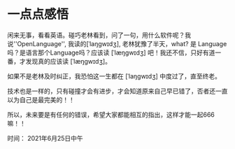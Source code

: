 # 一点点感悟

闲来无事，看看英语。碰巧老林看到，问了一句，用什么软件呢？我说''OpenLanguage'', 我读的[ˈlaŋɡwɪdʒ], 老林犹豫了半天，what? 是 Language 吗？是语言那个Language吗？应该读 [ˈlæŋɡwɪdʒ] 吧！我还不信，只好有道一番，才发现真的应该读 [ˈlæŋɡwɪdʒ]。

如果不是老林及时纠正，我恐怕这一生都在 [ˈlaŋɡwɪdʒ] 中度过了，直至终老。

技术也是一样的，只有碰撞才会有进步，才会知道原来自己早已错了，否者还一直以为自己是最完美的！！

所以，未来要是有任何的错误，希望大家都能相互的指出，这样才能一起666嘛！！



时间： 2021年6月25日中午